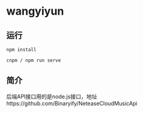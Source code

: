 # wangyiyun

## 运行
```
npm install

cnpm / npm run serve
```

## 简介

后端API接口用的是node.js接口，地址https://github.com/Binaryify/NeteaseCloudMusicApi

